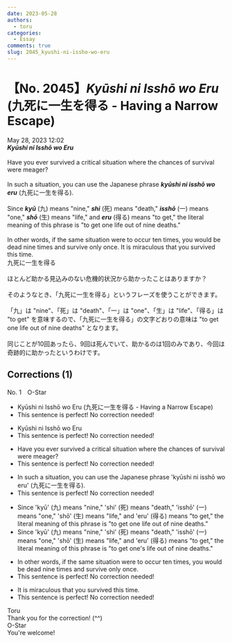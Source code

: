 ```yaml
---
date: 2023-05-28
authors:
  - toru
categories:
  - Essay
comments: true
slug: 2045_kyushi-ni-issho-wo-eru
---
```


# 【No. 2045】<strong><em>Kyūshi ni Isshō wo Eru</strong></em> (九死に一生を得る - Having a Narrow Escape)
<div class="date">May 28, 2023 12:02</div>
<div id="post"><div id="body_show_ori">
<strong><em>Kyūshi ni Isshō wo Eru</strong></em><br/><br/>Have you ever survived a critical situation where the chances of survival were meager?<br/><br/>In such a situation, you can use the Japanese phrase <strong><em>kyūshi ni isshō wo eru</em></strong> (九死に一生を得る).<br/><br/>Since <strong><em>kyū</em></strong> (九) means "nine," <strong><em>shi</em></strong> (死) means "death," <strong><em>isshō</em></strong> (一) means "one," <strong><em>shō</em></strong> (生) means "life," and <strong><em>eru</em></strong> (得る) means "to get," the literal meaning of this phrase is "to get one life out of nine deaths."<br/><br/>In other words, if the same situation were to occur ten times, you would be dead nine times and survive only once. It is miraculous that you survived this time.
</div></div>

<!-- more -->

<div id="post_ja"><div id="body_show_mo">
九死に一生を得る<br/><br/>ほとんど助かる見込みのない危機的状況から助かったことはありますか？<br/><br/>そのようなとき、「九死に一生を得る」というフレーズを使うことができます。<br/><br/>「九」は "nine"、「死」は "death"、「一」は "one"、「生」は "life"、「得る」は "to get" を意味するので、「九死に一生を得る」の文字どおりの意味は "to get one life out of nine deaths" となります。<br/><br/>同じことが10回あったら、9回は死んでいて、助かるのは1回のみであり、今回は奇跡的に助かったというわけです。
</div></div>

## Corrections (1)
<div id="block"><div class="first_name"> No. 1　<span class="just_name">O-Star</span></div><div id="block2">
<ul class="correction_field">
<li class="incorrect">Kyūshi ni Isshō wo Eru (九死に一生を得る - Having a Narrow Escape)</li>
<li class="corrected perfect">This sentence is perfect! No correction needed!</li>
</ul>
<ul class="correction_field">
<li class="incorrect">Kyūshi ni Isshō wo Eru</li>
<li class="corrected perfect">This sentence is perfect! No correction needed!</li>
</ul>
<ul class="correction_field">
<li class="incorrect">Have you ever survived a critical situation where the chances of survival were meager?</li>
<li class="corrected perfect">This sentence is perfect! No correction needed!</li>
</ul>
<ul class="correction_field">
<li class="incorrect">In such a situation, you can use the Japanese phrase 'kyūshi ni isshō wo eru' (九死に一生を得る).</li>
<li class="corrected perfect">This sentence is perfect! No correction needed!</li>
</ul>
<ul class="correction_field">
<li class="incorrect">Since 'kyū' (九) means "nine," 'shi' (死) means "death," 'isshō' (一) means "one," 'shō' (生) means "life," and 'eru' (得る) means "to get," the literal meaning of this phrase is "to get one life out of nine deaths."</li>
<li class="corrected correct">
Since 'kyū' (九) means "nine," 'shi' (死) means "death," 'isshō' (一) means "one," 'shō' (生) means "life," and 'eru' (得る) means "to get," the literal meaning of this phrase is "to get <span class="f_bold">one's l</span>ife out of nine deaths."
</li>
</ul>
<ul class="correction_field">
<li class="incorrect">In other words, if the same situation were to occur ten times, you would be dead nine times and survive only once.</li>
<li class="corrected perfect">This sentence is perfect! No correction needed!</li>
</ul>
<ul class="correction_field">
<li class="incorrect">It is miraculous that you survived this time.</li>
<li class="corrected perfect">This sentence is perfect! No correction needed!</li>
</ul>
</div><div class="name"><span class="just_name">Toru</span><br>
Thank you for the correction! (^^)
</div>
<div class="name"><span class="just_name">O-Star</span><br>
You're welcome!
</div>
</div>
